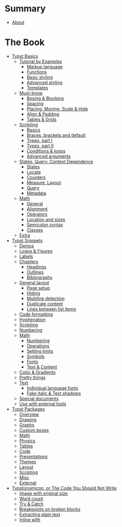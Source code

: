 # Summary
- [About](./about.md)

# The Book
- [Typst Basics](./basics/index.md)
  - [Tutorial by Examples](./basics/tutorial/index.md)
    - [Markup language](./basics/tutorial/markup.md)
    - [Functions](./basics/tutorial/functions.md)
    - [Basic styling](./basics/tutorial/basic_styling.md)
    - [Advanced styling](./basics/tutorial/advanced_styling.md)
    - [Templates](./basics/tutorial/templates.md)
  - [Must-know](./basics/must_know/index.md)
    - [Boxing & Blocking](./basics/must_know/box_block.md)
    - [Spacing](./basics/must_know/spacing.md)
    - [Placing, Moving, Scale & Hide](./basics/must_know/place.md)
    - [Align & Padding]()
    - [Tables & Grids]()
  - [Scripting](./basics/scripting/index.md)
    - [Basics](./basics/scripting/basics.md)
    - [Braces, brackets and default](./basics/scripting/braces.md)
    - [Types, part I](./basics/scripting/types.md)
    - [Types, part II](./basics/scripting/types_2.md)
    - [Conditions & loops](./basics/scripting/conditions.md)
    - [Advanced arguments](./basics/scripting/arguments.md)
  - [States, Query, Context Dependence](./basics/states/index.md)
    - [States](./basics/states/states.md)
    - [Locate](./basics/states/locate.md)
    - [Counters](./basics/states/counters.md)
    - [Measure, Layout](./basics/measure.md)
    - [Query](./basics/states/query.md)
    - [Metadata](./basics/states/metadata.md)
  - [Math]()
    - [General]()
    - [Alignment]()
    - [Operators]()
    - [Location and sizes]()
    - [Semicolon syntax]()
    - [Classes](./basics/math/classes.md)
  - [Extra](./basics/extra.md)
- [Typst Snippets](./snippets/index.md)
  - [Demos](./snippets/demos.md)
  - [Logos & Figures](./snippets/logos.md)
  - [Labels](./snippets/labels.md)
  - [Chapters]()
      - [Headings]()
      - [Outlines](./snippets/chapters/outlines.md)
      - [Bibliography]()
  - [General layout]()
    - [Page setup](./snippets/layout/page_setup.md)
    - [Hiding](./snippets/layout/hiding.md)
    - [Multiline detection](./snippets/layout/multiline_detect.md)
    - [Duplicate content](./snippets/layout/duplicate.md)
    - [Lines between list items](./snippets/layout/insert_lines.md)
  - [Code formatting](./snippets/code.md)
  - [Hyphenation]()
  - [Scripting](./snippets/scripting/index.md)
  - [Numbering](./snippets/numbering.md)
  - [Math]()
    - [Numbering](./snippets/math/numbering.md)
    - [Operations](./snippets/math/operations.md)
    - [Setting limits](./snippets/math/limits.md)
    - [Symbols]() <!--TODO: emptyset, replacing-->
    - [Fonts](./snippets/math/fonts.md)
    - [Text & Content]()
  - [Color & Gradients](./snippets/gradients.md)
  - [Pretty things](./snippets/pretty.md)
  - [Text]()
    - [Individual language fonts](./snippets/text/individual_lang_fonts.md)
    - [Fake italic & Text shadows](./snippets/text/text_shadows.md)
  - [Special documents](./snippets/special/index.md)
  - [Use with external tools](./snippets/external.md)
- [Typst Packages](./packages/index.md)
  - [Overview]()
  - [Drawing](./packages/drawing.md)
  - [Graphs](./packages/graphs.md)
  - [Custom boxes](./packages/boxes.md) <!--TODO: add note "for theorems look into math"-->
  - [Math](./packages/math.md)
  - [Physics](./packages/physics.md)
  - [Tables]()
  - [Code](./packages/code.md)
  - [Presentations]()
  - [Themes]()
  - [Layout](./packages/layout.md)
  - [Scripting]()
  - [Misc](./packages/misc.md)
  - [External](./packages/external.md)
- [Typstonomicon, or The Code You Should Not Write](./typstonomicon/index.md)
  - [Image with original size](./typstonomicon/original_image.md)
  - [Word count](./typstonomicon/word_count.md)
  - [Try & Catch](./typstonomicon/try_catch.md)
  - [Breakpoints on broken blocks](./typstonomicon/block_break.md)
  - [Extracting plain text](./typstonomicon/extract_plain_text.md)
  - [Inline with](./typstonomicon/inline_with.md)
